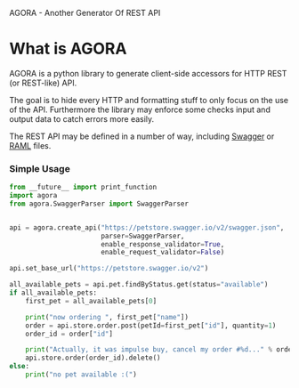 AGORA - Another Generator Of REST API

# What is AGORA

AGORA is a python library to generate client-side accessors for HTTP REST (or REST-like) API.

The goal is to hide every HTTP and formatting stuff to only focus on the use of the API.
Furthermore the library may enforce some checks input and output data to catch errors more easily.

The REST API may be defined in a number of way, including [Swagger](https://swagger.io/) or [RAML](https://raml.org) files.

### Simple Usage
```py
from __future__ import print_function
import agora
from agora.SwaggerParser import SwaggerParser


api = agora.create_api("https://petstore.swagger.io/v2/swagger.json",
                       parser=SwaggerParser,
                       enable_response_validator=True,
                       enable_request_validator=False)

api.set_base_url("https://petstore.swagger.io/v2")

all_available_pets = api.pet.findByStatus.get(status="available")
if all_available_pets:
    first_pet = all_available_pets[0]

    print("now ordering ", first_pet["name"])
    order = api.store.order.post(petId=first_pet["id"], quantity=1)
    order_id = order["id"]

    print("Actually, it was impulse buy, cancel my order #%d..." % order_id)
    api.store.order(order_id).delete()
else:
    print("no pet available :(")

```
